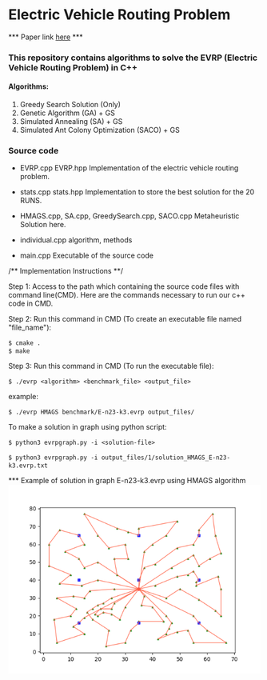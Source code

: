 # Electric Vehicle Routing Problem #

*** Paper link [here](https://link.springer.com/article/10.1007/s10489-022-03555-8) ***

### This repository contains algorithms to solve the EVRP (Electric Vehicle Routing Problem) in C++ ###

<a name="algorithms"></a>
#### Algorithms: ####
1. Greedy Search Solution (Only)
2. Genetic Algorithm (GA) + GS
3. Simulated Annealing (SA) + GS
4. Simulated Ant Colony Optimization (SACO) + GS

### Source code
* EVRP.cpp EVRP.hpp
Implementation of the electric vehicle routing problem. 

* stats.cpp stats.hpp
Implementation to store the best solution for the 20 RUNS. 

* HMAGS.cpp, SA.cpp, GreedySearch.cpp, SACO.cpp
Metaheuristic Solution here.

* individual.cpp
algorithm, methods

* main.cpp 
Executable of the source code

/** Implementation Instructions **/ 

Step 1: Access to the path which containing the source code files with command line(CMD). 
Here are the commands necessary to run our c++ code in CMD.


Step 2: Run this command in CMD (To create an executable file named "file_name"): 
```
$ cmake .
$ make
```

Step 3: Run this command in CMD (To run the executable file):
```
$ ./evrp <algorithm> <benchmark_file> <output_file>
```

example:
```
$ ./evrp HMAGS benchmark/E-n23-k3.evrp output_files/
```

To make a solution in graph using python script:
```
$ python3 evrpgraph.py -i <solution-file>
```

```
$ python3 evrpgraph.py -i output_files/1/solution_HMAGS_E-n23-k3.evrp.txt
```

*** Example of solution in graph E-n23-k3.evrp using HMAGS algorithm
![Solution](./tmp-outputs/1/solution_HMAGS_E-n101-k8evrp.png)